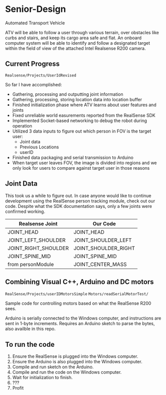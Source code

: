 # Senior-Design

Automated Transport Vehicle

ATV will be able to follow a user through various terrain, over obstacles like curbs and stairs, and keep its cargo area safe and flat. An onboard computer system will be able to identify and follow a designated target within the field of view of the attached Intel Realsense R200 camera.

## Current Progress

`Realsense/Projects/UserIdRevised`

So far I have accomplished:
* Gathering, processing and outputting joint information
* Gathering, processing, storing location data into location buffer
* Finished initialization phase where ATV learns about user features and joints
* Fixed unreliable world easurements reported from the RealSense SDK
* Implemented Socket-based networking to debug the robot during operation
* Utilized 3 data inputs to figure out which person in FOV is the target user:
	* Joint data
	* Previous Locations
	* userID
* Finished data packaging and serial transmission to Arduino
* When target user leaves FOV, the image is divided into regions and we only look for users to compare against target user in those reasons


## Joint Data

This took us a while to figure out. In case anyone would like to continue development using the RealSense person tracking module, check out our code. Despite what the SDK documentation says, only a few joints were confirmed working.

Realsense Joint |  Our Code
----------------|----------
JOINT_HEAD | JOINT_HEAD
JOINT_LEFT_SHOULDER | JOINT_SHOULDER_LEFT
JOINT_RIGHT_SHOULDER | JOINT_SHOULDER_RIGHT
JOINT_SPINE_MID | JOINT_SPINE_MID
from personModule | JOINT_CENTER_MASS


## Combining Visual C++, Arduino and DC motors

`RealSense/Projects/userIDMotorsSimple`
`Motors/readSerialMotorTest/`

Sample code for controlling motors based on what the RealSense R200 sees. 

Arduino is serially connected to the Windows computer, and instructions are sent in 1-byte increments. Requires an Arduino sketch to parse the bytes, also availble in this repo.

## To run the code

1. Ensure the RealSense is plugged into the Windows computer. 
2. Ensure the Arduino is also plugged into the Windows computer. 
3. Compile and run sketch on the Arduino. 
4. Compile and run the code on the Windows computer. 
5. Wait for initialization to finish.
6. ???
7. Profit

